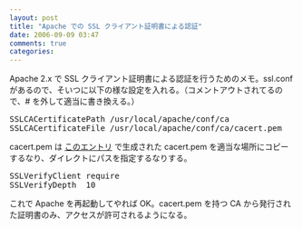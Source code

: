 ```yaml
---
layout: post
title: "Apache での SSL クライアント証明書による認証"
date: 2006-09-09 03:47
comments: true
categories: 
---
```

<p>
Apache 2.x で SSL クライアント証明書による認証を行うためのメモ。ssl.conf があるので、そいつに以下の様な設定を入れる。（コメントアウトされてるので、# を外して適当に書き換える。）
</p>
<pre class="wiki">
SSLCACertificatePath /usr/local/apache/conf/ca
SSLCACertificateFile /usr/local/apache/conf/ca/cacert.pem
</pre>
<p>
cacert.pem は <a class="ext-link" href="http://mizzy.org/linux/ssl_client_certificate.html"><span class="icon"></span>このエントリ</a> で生成された cacert.pem を適当な場所にコピーするなり、ダイレクトにパスを指定するなりする。
</p>
<pre class="wiki">
SSLVerifyClient require
SSLVerifyDepth  10
</pre>
<p>
これで Apache を再起動してやれば OK。cacert.pem を持つ CA から発行された証明書のみ、アクセスが許可されるようになる。
</p>